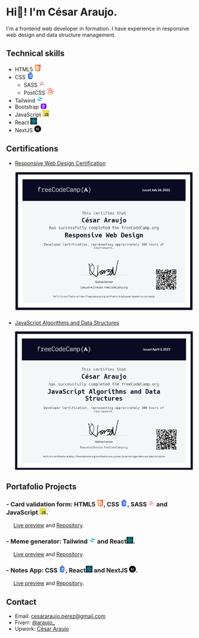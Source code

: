 # Hi👋! I'm César Araujo.

I'm a frontend web developer in formation. I have experience in responsive web design and data structure management.

## Technical skills

- HTML5 <img src="images/HTML.png" width="18" height="auto">
- CSS <img src="images/css.png" width="18" height="auto">
  - SASS <img src="images/sass.png" width="18" height="auto">
  - PostCSS <img src="images/PostCSS_Logo.svg.png" width="18" height="auto">
- Tailwind <img src="images/Tailwind_CSS_Logo.svg.png" width="18" height="auto">
- Bootstrap <img src="images/Bootstrap_logo.svg.png" width="18" height="auto">
- JavaScript <img src="images/JavaScript-logo.png" width="18" height="auto">
- React <img src="images/react1.png" width="18" height="auto">
- NextJS  <img src="images/png-transparent-next-js-hd-logo.png" width="18" height="auto">

## Certifications

- [Responsive Web Design Certification](https://freecodecamp.org/certification/araujocesar/responsive-web-design)

  <a title="Responsive Web Design" href="https://freecodecamp.org/certification/araujocesar/responsive-web-design">
  <img src="images/Webresponsive-certificate.jpeg" width="600" height="auto">
  </a>

###

- [JavaScript Algorithms and Data Structures](https://www.freecodecamp.org/certification/araujocesar/javascript-algorithms-and-data-structures)

  <a title="Javasript Certification" href="https://freecodecamp.org/certification/araujocesar/responsive-web-design">
  <img src="images/Javascript-certificate.jpeg" width="600" height="auto">
  </a>

## Portafolio Projects
### - Card validation form: HTML5 <img src="images/HTML.png" width="18" height="auto">, CSS <img src="images/css.png" width="18" height="auto">, SASS <img src="images/sass.png" width="18" height="auto"> and JavaScript <img src="images/JavaScript-logo.png" width="18" height="auto">. 
&nbsp;&nbsp;&nbsp;&nbsp; [Live preview](https://project-form-validation-frontend.vercel.app/) and [Repository](https://github.com/araujocesarr/interactive-card-form-validation).

### - Meme generator: Tailwind <img src="images/Tailwind_CSS_Logo.svg.png" width="18" height="auto"> and React<img src="images/react1.png" width="18" height="auto">.
&nbsp;&nbsp;&nbsp;&nbsp; [Live preview](https://meme-generator-henna-beta.vercel.app/) and [Repository](https://github.com/araujocesarr/meme-generator).

### - Notes App:  CSS <img src="images/css.png" width="18" height="auto">, React<img src="images/react1.png" width="18" height="auto"> and NextJS <img src="images/png-transparent-next-js-hd-logo.png" width="18" height="auto">.
&nbsp;&nbsp;&nbsp;&nbsp; [Live preview](https://notes-app-next-araujocesarr.vercel.app/) and [Repository](https://github.com/araujocesarr/notes-app-next).

## Contact

- Email: [cesararaujo.perez@gmail.com](mailto:cesararaujo.perez@gmail.com)
- Fiverr: [@araujo\_](https://www.fiverr.com/araujo_)
- Upwork: [César Araujo](https://www.upwork.com/freelancers/~0131c3e9d8794f3c24)
